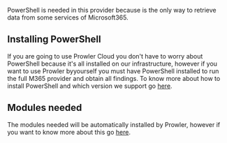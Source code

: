 PowerShell is needed in this provider because is the only way to retrieve data from some services of Microsoft365.

## Installing PowerShell

If you are going to use Prowler Cloud you don't have to worry about PowerShell because it's all installed on our infrastructure, however if you want to use Prowler byyourself you must have PowerShell installed to run the full M365 provider and obtain all findings. To know more about how to install PowerShell and which version we support go [here](../../getting-started/requirements.md#supported-powershell-versions).

## Modules needed

The modules needed will be automatically installed by Prowler, however if you want to know more about this go [here](../../getting-started/requirements.md#needed-powershell-modules).

